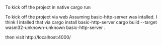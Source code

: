 

To kick off the project in native
cargo run

To kick off the project via web
Assuming basic-http-server was intalled. I think I intalled that via cargo install basic-http-server
cargo build --target wasm32-unknown-unknown
basic-http-server .

then visit
http://localhost:4000/
